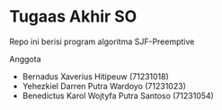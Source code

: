 # Tugaas Akhir SO

Repo ini berisi program algoritma SJF-Preemptive

Anggota

- Bernadus Xaverius Hitipeuw (71231018)
- Yehezkiel Darren Putra Wardoyo (71231023)
- Benedictus Karol Wojtyfa Putra Santoso (71231054)

